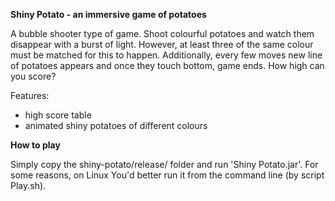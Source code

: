 **Shiny Potato - an immersive game of potatoes**

A bubble shooter type of game. Shoot colourful potatoes and watch them disappear with a burst of light. However, at least three of the same colour must be matched for this to happen. Additionally, every few moves new line of potatoes appears and once they touch bottom, game ends. How high can you score?

Features:
- high score table
- animated shiny potatoes of different colours

**How to play**

Simply copy the shiny-potato/release/ folder and run 'Shiny Potato.jar'. For some reasons, on Linux You'd better run it from the command line (by script Play.sh).
